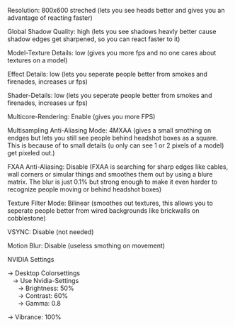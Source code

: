 Resolution: 800x600 streched (lets you see heads better and gives you an advantage of reacting faster)<br>

Global Shadow Quality: high (lets you see shadows heavly better cause shadow edges get sharpened, so you can react faster to it)<br>

Model-Texture Details: low (gives you more fps and no one cares about textures on a model)<br>

Effect Details: low (lets you seperate people better from smokes and firenades, increases ur fps)<br>

Shader-Details: low (lets you seperate people better from smokes and firenades, increases ur fps)<br>

Multicore-Rendering: Enable (gives you more FPS)<br>

Multisampling Anti-Aliasing Mode: 4MXAA (gives a small smothing on endges but lets you still see people behind headshot boxes as a square. This is because of to small details (u only can see 1 or 2 pixels of a model) get pixeled out.)<br>

FXAA Anti-Aliasing: Disable (FXAA is searching for sharp edges like cables, wall corners or simular things and smoothes them out by using a blure matrix. The blur is just 0.1% but strong enough to make it even harder to recognize people moving or behind headshot boxes)<br>

Texture Filter Mode: Bilinear (smoothes out textures, this allows you to seperate people better from wired backgrounds like brickwalls on cobblestone)<br>

VSYNC: Disable (not needed)<br>

Motion Blur: Disable (useless smothing on movement)<br>



NVIDIA Settings<br>

-> Desktop Colorsettings<br>
   -> Use Nvidia-Settings<br>
      -> Brightness: 50%<br>
      -> Contrast: 60%<br>
      -> Gamma: 0.8<br>

-> Vibrance: 100%

